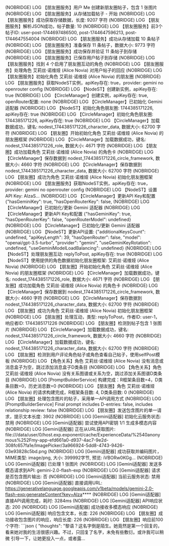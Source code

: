  (NOBRIDGE) LOG  【朋友圈服务】用户 Me 创建新朋友圈帖子，包含 1 张图片
 (NOBRIDGE) LOG  【朋友圈服务】从存储加载帖子 - 开始
 (NOBRIDGE) LOG  【朋友圈服务】成功获取存储数据，长度: 9207 字符
 (NOBRIDGE) LOG  【朋友圈服务】解析JSON成功，帖子数量: 10
 (NOBRIDGE) LOG  【朋友圈服务】前3个帖子ID: user-post-1744697486500, post-1744647596213, post-1744647554004
 (NOBRIDGE) LOG  【朋友圈服务】成功从存储加载 10 条帖子
 (NOBRIDGE) LOG  【朋友圈服务】准备保存 11 条帖子，数据大小: 9773 字符
 (NOBRIDGE) LOG  【朋友圈服务】成功保存并验证 11 条帖子到存储
 (NOBRIDGE) LOG  【朋友圈服务】已保存用户帖子到存储
 (NOBRIDGE) LOG  【朋友圈服务】找到 4 个启用了朋友圈互动的角色
 (NOBRIDGE) LOG  【朋友圈服务】处理角色 艾莉丝·诺维娅 (Alice Novia) 对用户帖子的回应
 (NOBRIDGE) LOG  【朋友圈服务】初始化角色 艾莉丝·诺维娅 (Alice Novia) 的朋友圈
 (NOBRIDGE) LOG  【朋友圈服务】获取NodeST实例，apiKey存在: true，provider: gemini no openrouter config
 (NOBRIDGE) LOG  【NodeST】创建新实例，apiKey存在: true
 (NOBRIDGE) LOG  【CircleManager】创建实例，apiKey存在: true, openRouter配置: none
 (NOBRIDGE) LOG  【CircleManager】已初始化 Gemini 适配器
 (NOBRIDGE) LOG  【NodeST】初始化角色朋友圈: 1744385171226, apiKey存在: true
 (NOBRIDGE) LOG  【CircleManager】初始化角色朋友圈: 1744385171226, apiKey存在: true
 (NOBRIDGE) LOG  【CircleManager】加载数据成功，键名: nodest_1744385171226_character_data, 数据大小: 62700 字符
 (NOBRIDGE) LOG  【朋友圈】开始初始化角色 艾莉丝·诺维娅 (Alice Novia) 的朋友圈框架
 (NOBRIDGE) LOG  【CircleManager】加载数据成功，键名: nodest_1744385171226_role, 数据大小: 4671 字符
 (NOBRIDGE) LOG  【朋友圈】成功加载角色 艾莉丝·诺维娅 (Alice Novia) 的角色卡
 (NOBRIDGE) LOG  【CircleManager】保存数据到 nodest_1744385171226_circle_framework, 数据大小: 4660 字符
 (NOBRIDGE) LOG  【CircleManager】保存数据到 nodest_1744385171226_character_data, 数据大小: 62700 字符
 (NOBRIDGE) LOG  【朋友圈】成功为角色 艾莉丝·诺维娅 (Alice Novia) 初始化朋友圈框架
 (NOBRIDGE) LOG  【朋友圈服务】获取NodeST实例，apiKey存在: true，provider: gemini no openrouter config
 (NOBRIDGE) LOG  【NodeST】设置API Key: AIzaS...
 (NOBRIDGE) LOG  【CircleManager】更新API Key和配置 {"hasGeminiKey": true, "hasOpenRouterKey": false,
 (NOBRIDGE) LOG  【CircleManager】已初始化/更新 Gemini 适配器
 (NOBRIDGE) LOG  【CircleManager】更新API Key和配置 {"hasGeminiKey": true, "hasOpenRouterKey": false, "openRouterModel": undefined}   
 (NOBRIDGE) LOG  【CircleManager】已初始化/更新 Gemini 适配器
 (NOBRIDGE) LOG  【NodeST】更新API设置: {"additionalKeysCount": undefined, "apiKeyLength": 39, "hasOpenRouter": false, "model": "openai/gpt-3.5-turbo", "provider": "gemini", "useGeminiKeyRotation": undefined, "useGeminiModelLoadBalancing": undefined}
 (NOBRIDGE) LOG  【NodeST】处理朋友圈互动: replyToPost, apiKey存在: true
 (NOBRIDGE) LOG  【NodeST】使用提供的角色数据初始化朋友圈框架: 艾莉丝·诺维娅 (Alice Novia)
 (NOBRIDGE) LOG  【朋友圈】开始初始化角色 艾莉丝·诺维娅 (Alice Novia) 的朋友圈框架
 (NOBRIDGE) LOG  【CircleManager】加载数据成功，键名: nodest_1744385171226_role, 数据大小: 4671 字符
 (NOBRIDGE) LOG  【朋友圈】成功加载角色 艾莉丝·诺维娅 (Alice Novia) 的角色卡
 (NOBRIDGE) LOG  【CircleManager】保存数据到 nodest_1744385171226_circle_framework, 数据大小: 4660 字符
 (NOBRIDGE) LOG  【CircleManager】保存数据到 nodest_1744385171226_character_data, 数据大小: 62700 字符
 (NOBRIDGE) LOG  【朋友圈】成功为角色 艾莉丝·诺维娅 (Alice Novia) 初始化朋友圈框架
 (NOBRIDGE) LOG  【朋友圈】处理互动，类型: replyToPost，作者ID: user-1，响应者ID: 1744385171226
 (NOBRIDGE) LOG  【朋友圈】检测到帖子包含 1 张图片
 (NOBRIDGE) LOG  【CircleManager】加载数据成功，键名: nodest_1744385171226_circle_framework, 数据大小: 4660 字符
 (NOBRIDGE) LOG  【CircleManager】加载数据成功，键名: nodest_1744385171226_character_data, 数据大小: 62700 字符
 (NOBRIDGE) LOG  【朋友圈】检测到用户评论角色帖子或角色查看自己帖子，使用selfPost模板
 (NOBRIDGE) LOG  【角色关系】角色 艾莉丝·诺维娅 (Alice Novia) 没有消息或消息盒子为空，跳过添加消息盒子D类条目
 (NOBRIDGE) LOG  【角色关系】角色 艾莉丝·诺维娅 (Alice Novia) 没有关系图谱或关系为空，跳过添加关系图谱D类条目
 (NOBRIDGE) LOG  [PromptBuilderService] 构建完成：R框架条目数=4，D类条目数=0，历史消息数=0
 (NOBRIDGE) LOG  【朋友圈】角色 艾莉丝·诺维娅 (Alice Novia) 的请求构建完成，R框架条目数: 4, D类条目数: 0
 (NOBRIDGE) LOG  【朋友圈】处理包含图片的帖子，采用单一API调用方式
 (NOBRIDGE) LOG  [PromptBuilderService] Final prompt includes D-entries: false, includes relationship review: false
 (NOBRIDGE) LOG  【朋友圈】发送包含图片的单一请求，提示文本长度: 3902
 (NOBRIDGE) LOG  [Gemini适配器] 初始化云服务状态: 禁用
 (NOBRIDGE) LOG  [Gemini适配器] 尝试使用API密钥 1/1 生成多模态内容
 (NOBRIDGE) LOG  [Gemini适配器] 正在从URL获取图片: file:///data/user/0/host.exp.exponent/cache/ExperienceData/%2540anonymous%252Fmy-app-efd661a0-d937-4ac7-9e2d-308fc657fa1e/ImagePicker/3a966924-5dd8-4743-9426-03e93828c5bd.png
 (NOBRIDGE) LOG  [Gemini适配器] 成功获取并编码图片，MIME类型: image/png, 大小: 399992字节, 预览: iVBORw0KGg...
 (NOBRIDGE) LOG  [Gemini适配器] 已处理 1 张图片
 (NOBRIDGE) LOG  [Gemini适配器] 发送多模态请求到API: gemini-2.0-flash-exp
 (NOBRIDGE) LOG  [Gemini适配器] 请求是否包含图片输出: 否
 (NOBRIDGE) LOG  [Gemini适配器] 当前云服务状态: 禁用
 (NOBRIDGE) LOG  [Gemini适配器] 直接调用URL: https://generativelanguage.googleapis.com/v1beta/models/gemini-2.0-flash-exp:generateContent?key=AIza****
 (NOBRIDGE) LOG  [Gemini适配器] 直接API调用完成，耗时: 3284ms
 (NOBRIDGE) LOG  [Gemini适配器] API响应状态: 200
 (NOBRIDGE) LOG  [Gemini适配器] 成功接收多模态响应
 (NOBRIDGE) LOG  [Gemini适配器] 响应包含文本，长度: 226
 (NOBRIDGE) LOG  【朋友圈】成功接收包含图片的响应，响应长度: 226
 (NOBRIDGE) LOG  【朋友圈】响应前100个字符: ```json
{
  "thoughts": "黎语？这名字倒是陌生。她竟然是第一个回复的，看来她对我的生活很感兴趣。不过，只回复了名字，未免有些敷衍。或许我可以稍微 
引导一下，让她更投入一点，或者露...